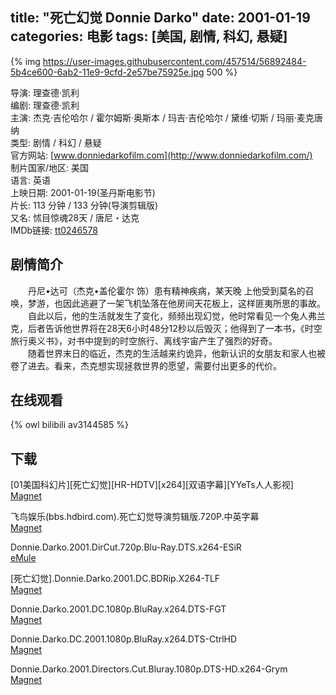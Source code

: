 title: "死亡幻觉 Donnie Darko"
date: 2001-01-19
categories: 电影
tags: [美国, 剧情, 科幻, 悬疑]
---
{% img https://user-images.githubusercontent.com/457514/56892484-5b4ce600-6ab2-11e9-9cfd-2e57be75925e.jpg 500 %}

导演: 理查德·凯利  
编剧: 理查德·凯利  
主演: 杰克·吉伦哈尔 / 霍尔姆斯·奥斯本 / 玛吉·吉伦哈尔 / 黛维·切斯 / 玛丽·麦克唐纳  
类型: 剧情 / 科幻 / 悬疑  
官方网站: [www.donniedarkofilm.com](http://www.donniedarkofilm.com/)  
制片国家/地区: 美国  
语言: 英语  
上映日期: 2001-01-19(圣丹斯电影节)  
片长: 113 分钟 / 133 分钟(导演剪辑版)  
又名: 怵目惊魂28天 / 唐尼・达克  
IMDb链接: [tt0246578](http://www.imdb.com/title/tt0246578)

## 剧情简介
　　丹尼•达可（杰克•盖伦霍尔 饰）患有精神疾病，某天晚 上他受到莫名的召唤，梦游，也因此逃避了一架飞机坠落在他房间天花板上，这样匪夷所思的事故。  
　　自此以后，他的生活就发生了变化，频频出现幻觉，他时常看见一个兔人弗兰克，后者告诉他世界将在28天6小时48分12秒以后毁灭；他得到了一本书，《时空旅行奥义书》，对书中提到的时空旅行、离线宇宙产生了强烈的好奇。  
　　随着世界末日的临近，杰克的生活越来约诡异，他新认识的女朋友和家人也被卷了进去。看来，杰克想实现拯救世界的愿望，需要付出更多的代价。

## 在线观看
{% owl bilibili av3144585 %}

## 下载
\[01美国科幻片\]\[死亡幻觉\]\[HR-HDTV\]\[x264\]\[双语字幕\]\[YYeTs人人影视\]  
[Magnet](magnet:?xt=urn:btih:3B7321FCFCEFBB7B0ACC56972A1363792EDFA40F)

飞鸟娱乐(bbs.hdbird.com).死亡幻觉导演剪辑版.720P.中英字幕  
[Magnet](magnet:?xt=urn:btih:26EBB311ED75D8EB680440DDAAF734EE19E53A41)

Donnie.Darko.2001.DirCut.720p.Blu-Ray.DTS.x264-ESiR  
[eMule](ed2k://|file|Donnie.Darko.2001.DirCut.720p.Blu-Ray.DTS.x264-ESiR.mkv|7022655451|5DA1D9B4E31BFB6CE84085CB40BD2E41|h=TVLAI6LSLGICSRQANFOI6IQV742EWSJB|/)

\[死亡幻觉\].Donnie.Darko.2001.DC.BDRip.X264-TLF  
[Magnet](magnet:?xt=urn:btih:2319973BFC20E537FB2FCD627C1492803E7DB75D)

Donnie.Darko.2001.DC.1080p.BluRay.x264.DTS-FGT  
[Magnet](magnet:?xt=urn:btih:EDCEE77C23FABF0FA751EB6F8EB6D143E04E87ED)

Donnie.Darko.DC.2001.1080p.BluRay.x264.DTS-CtrlHD  
[Magnet](magnet:?xt=urn:btih:8B969B150FF76DCAA913DB275162EC6130A329D4)

Donnie.Darko.2001.Directors.Cut.Bluray.1080p.DTS-HD.x264-Grym  
[Magnet](magnet:?xt=urn:btih:1E0C317FBDF9E2335F07C5C835EFC12ADE6E8C44)
